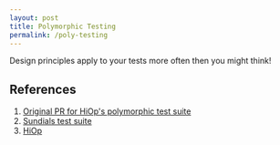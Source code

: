 ```yaml
---
layout: post
title: Polymorphic Testing
permalink: /poly-testing
---
```


Design principles apply to your tests more often then you might think!


## References

1. [Original PR for HiOp's polymorphic test suite](https://github.com/LLNL/hiop/pull/41)
1. [Sundials test suite](https://github.com/LLNL/sundials/tree/master/test/unit_tests/arkode)
1. [HiOp](https://github.com/LLNL/hiop)
